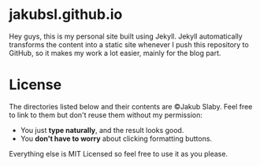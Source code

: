 jakubsl.github.io
=================

Hey guys, this is my personal site built using Jekyll.
Jekyll automatically transforms the content into a static site whenever I push this repository to GitHub, so it makes my work a lot easier, mainly for the blog part.

License
=================
The directories listed below and their contents are ©Jakub Slaby. Feel free to link to them but don't reuse them without my permission:

- You just **type naturally**, and the result looks good.
- You **don't have to worry** about clicking formatting buttons.

Everything else is MIT Licensed so feel free to use it as you please.
